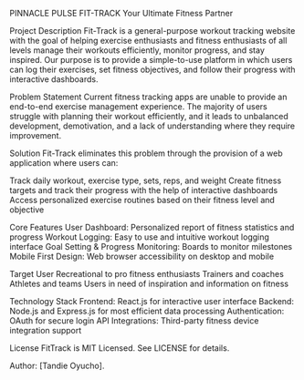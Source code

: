 PINNACLE PULSE FIT-TRACK
Your Ultimate Fitness Partner

Project Description
Fit-Track is a general-purpose workout tracking website with the goal of helping exercise enthusiasts and fitness enthusiasts of all levels manage their workouts efficiently, monitor progress, and stay inspired. Our purpose is to provide a simple-to-use platform in which users can log their exercises, set fitness objectives, and follow their progress with interactive dashboards.

Problem Statement
Current fitness tracking apps are unable to provide an end-to-end exercise management experience. The majority of users struggle with planning their workout efficiently, and it leads to unbalanced development, demotivation, and a lack of understanding where they require improvement.

Solution
Fit-Track eliminates this problem through the provision of a web application where users can:

Track daily workout, exercise type, sets, reps, and weight
Create fitness targets and track their progress with the help of interactive dashboards
Access personalized exercise routines based on their fitness level and objective

Core Features
User Dashboard: Personalized report of fitness statistics and progress
Workout Logging: Easy to use and intuitive workout logging interface
Goal Setting & Progress Monitoring: Boards to monitor milestones
Mobile First Design: Web browser accessibility on desktop and mobile

Target User
Recreational to pro fitness enthusiasts
Trainers and coaches
Athletes and teams
Users in need of inspiration and information on fitness

Technology Stack
Frontend: React.js for interactive user interface
Backend: Node.js and Express.js for most efficient data processing
Authentication: OAuth for secure login
API Integrations: Third-party fitness device integration support


License
FitTrack is MIT Licensed. See LICENSE for details.

Author: [Tandie Oyucho].

